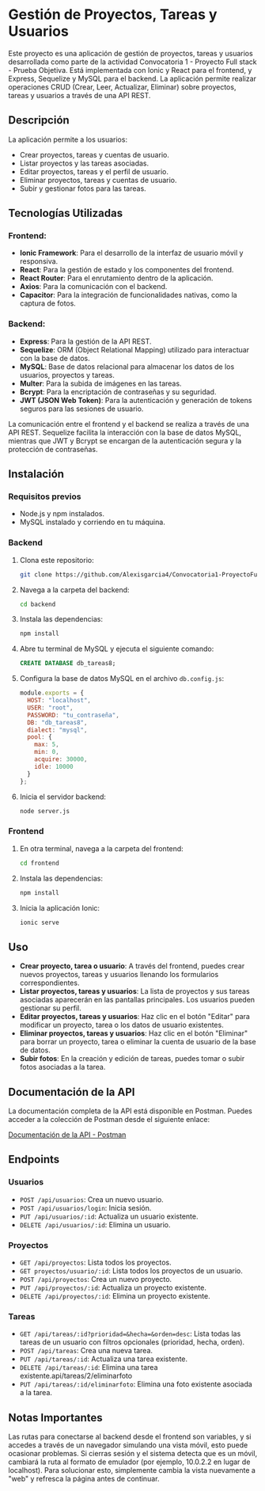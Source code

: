 
# Gestión de Proyectos, Tareas y Usuarios

Este proyecto es una aplicación de gestión de proyectos, tareas y usuarios desarrollada como parte de la actividad Convocatoria 1 - Proyecto Full stack - Prueba Objetiva. Está implementada con Ionic y React para el frontend, y Express, Sequelize y MySQL para el backend. La aplicación permite realizar operaciones CRUD (Crear, Leer, Actualizar, Eliminar) sobre proyectos, tareas y usuarios a través de una API REST.

## Descripción
La aplicación permite a los usuarios:

- Crear proyectos, tareas y cuentas de usuario.
- Listar proyectos y las tareas asociadas.
- Editar proyectos, tareas y el perfil de usuario.
- Eliminar proyectos, tareas y cuentas de usuario.
- Subir y gestionar fotos para las tareas.

## Tecnologías Utilizadas

### Frontend:
- **Ionic Framework**: Para el desarrollo de la interfaz de usuario móvil y responsiva.
- **React**: Para la gestión de estado y los componentes del frontend.
- **React Router**: Para el enrutamiento dentro de la aplicación.
- **Axios**: Para la comunicación con el backend.
- **Capacitor**: Para la integración de funcionalidades nativas, como la captura de fotos.

### Backend:
- **Express**: Para la gestión de la API REST.
- **Sequelize**: ORM (Object Relational Mapping) utilizado para interactuar con la base de datos.
- **MySQL**: Base de datos relacional para almacenar los datos de los usuarios, proyectos y tareas.
- **Multer**: Para la subida de imágenes en las tareas.
- **Bcrypt**: Para la encriptación de contraseñas y su seguridad.
- **JWT (JSON Web Token)**: Para la autenticación y generación de tokens seguros para las sesiones de usuario.

La comunicación entre el frontend y el backend se realiza a través de una API REST. Sequelize facilita la interacción con la base de datos MySQL, mientras que JWT y Bcrypt se encargan de la autenticación segura y la protección de contraseñas.

## Instalación

### Requisitos previos
- Node.js y npm instalados.
- MySQL instalado y corriendo en tu máquina.

### Backend
1. Clona este repositorio:
   ```bash
   git clone https://github.com/Alexisgarcia4/Convocatoria1-ProyectoFullstack.git
   ```

2. Navega a la carpeta del backend:
   ```bash
   cd backend
   ```

3. Instala las dependencias:
   ```bash
   npm install
   ```

4. Abre tu terminal de MySQL y ejecuta el siguiente comando:
   ```sql
   CREATE DATABASE db_tareas8;
   ```

5. Configura la base de datos MySQL en el archivo `db.config.js`:
   ```javascript
   module.exports = {
     HOST: "localhost",
     USER: "root",
     PASSWORD: "tu_contraseña",
     DB: "db_tareas8",
     dialect: "mysql",
     pool: {
       max: 5,
       min: 0,
       acquire: 30000,
       idle: 10000
     }
   };
   ```

6. Inicia el servidor backend:
   ```bash
   node server.js
   ```

### Frontend
1. En otra terminal, navega a la carpeta del frontend:
   ```bash
   cd frontend
   ```

2. Instala las dependencias:
   ```bash
   npm install
   ```

3. Inicia la aplicación Ionic:
   ```bash
   ionic serve
   ```

## Uso
- **Crear proyecto, tarea o usuario**: A través del frontend, puedes crear nuevos proyectos, tareas y usuarios llenando los formularios correspondientes.
- **Listar proyectos, tareas y usuarios**: La lista de proyectos y sus tareas asociadas aparecerán en las pantallas principales. Los usuarios pueden gestionar su perfil.
- **Editar proyectos, tareas y usuarios**: Haz clic en el botón "Editar" para modificar un proyecto, tarea o los datos de usuario existentes.
- **Eliminar proyectos, tareas y usuarios**: Haz clic en el botón "Eliminar" para borrar un proyecto, tarea o eliminar la cuenta de usuario de la base de datos.
- **Subir fotos**: En la creación y edición de tareas, puedes tomar o subir fotos asociadas a la tarea.

## Documentación de la API
La documentación completa de la API está disponible en Postman. Puedes acceder a la colección de Postman desde el siguiente enlace:

[Documentación de la API - Postman](https://documenter.getpostman.com/view/38465474/2sAXxWapQB)

## Endpoints

### Usuarios
- `POST /api/usuarios`: Crea un nuevo usuario.
- `POST /api/usuarios/login`: Inicia sesión.
- `PUT /api/usuarios/:id`: Actualiza un usuario existente.
- `DELETE /api/usuarios/:id`: Elimina un usuario.

### Proyectos
- `GET /api/proyectos`: Lista todos los proyectos.
- `GET proyectos/usuario/:id`: Lista todos los proyectos de un usuario.
- `POST /api/proyectos`: Crea un nuevo proyecto.
- `PUT /api/proyectos/:id`: Actualiza un proyecto existente.
- `DELETE /api/proyectos/:id`: Elimina un proyecto existente.

### Tareas
- `GET /api/tareas/:id?prioridad=&hecha=&orden=desc`: Lista todas las tareas de un usuario con filtros opcionales (prioridad, hecha, orden).
- `POST /api/tareas`: Crea una nueva tarea.
- `PUT /api/tareas/:id`: Actualiza una tarea existente.
- `DELETE /api/tareas/:id`: Elimina una tarea existente.api/tareas/2/eliminarfoto
- `PUT /api/tareas/:id/eliminarfoto`: Elimina una foto existente asociada a la tarea.

## Notas Importantes
Las rutas para conectarse al backend desde el frontend son variables, y si accedes a través de un navegador simulando una vista móvil, esto puede ocasionar problemas. Si cierras sesión y el sistema detecta que es un móvil, cambiará la ruta al formato de emulador (por ejemplo, 10.0.2.2 en lugar de localhost). Para solucionar esto, simplemente cambia la vista nuevamente a "web" y refresca la página antes de continuar.
